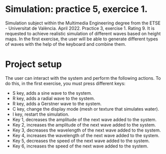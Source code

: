 ﻿# Simulation: practice 5, exercice 1.
Simulation subject within the Multimedia Engineering degree from the ETSE - Universitat de València. April 2022. Practice 3, exercise 1. Rating 9. It is requested to achieve realistic simulation of different waves based on height maps. In the first exercise, the user will be able to generate different types of waves with the help of the keyboard and combine them.

# Project setup
The user can interact with the system and perform the following actions. To do this, in the first exercise, you must press different keys:
  - S key, adds a sine wave to the system.
  - R key, adds a radial wave to the system.
  - R key, adds a Gerstner wave to the system.
  - C key, change the display mode (mesh or texture that simulates water).
  - I key, restart the simulation.
  - Key 1, decreases the amplitude of the next wave added to the system.
  - Key 2, increases the amplitude of the next wave added to the system.
  - Key 3, decreases the wavelength of the next wave added to the system.
  - Key 4, increases the wavelength of the next wave added to the system.
  - Key 5, decreases the speed of the next wave added to the system.
  - Key 6, increases the speed of the next wave added to the system.
